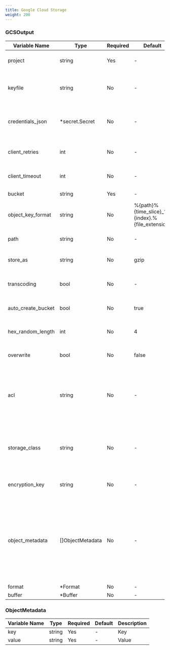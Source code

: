 ```yaml
---
title: Google Cloud Storage
weight: 200
---
```


### GCSOutput
| Variable Name | Type | Required | Default | Description |
|---|---|---|---|---|
| project | string | Yes | - | Project identifier for GCS<br> |
| keyfile | string | No | - | Path of GCS service account credentials JSON file<br> |
| credentials_json | *secret.Secret | No | - | GCS service account credentials in JSON format<br>[Secret](../secret/)<br> |
| client_retries | int | No | - | Number of times to retry requests on server error<br> |
| client_timeout | int | No | - | Default timeout to use in requests<br> |
| bucket | string | Yes | - | Name of a GCS bucket<br> |
| object_key_format | string | No |  %{path}%{time_slice}_%{index}.%{file_extension} | Format of GCS object keys <br> |
| path | string | No | - | Path prefix of the files on GCS<br> |
| store_as | string | No |  gzip | Archive format on GCS: gzip json text <br> |
| transcoding | bool | No | - | Enable the decompressive form of transcoding<br> |
| auto_create_bucket | bool | No |  true | Create GCS bucket if it does not exists <br> |
| hex_random_length | int | No |  4 | Max length of `%{hex_random}` placeholder(4-16) <br> |
| overwrite | bool | No |  false | Overwrite already existing path <br> |
| acl | string | No | - | Permission for the object in GCS: auth_read owner_full owner_read private project_private public_read<br> |
| storage_class | string | No | - | Storage class of the file: dra nearline coldline multi_regional regional standard<br> |
| encryption_key | string | No | - | Customer-supplied, AES-256 encryption key<br> |
| object_metadata | []ObjectMetadata | No | - | User provided web-safe keys and arbitrary string values that will returned with requests for the file as "x-goog-meta-" response headers.<br>[Object Metadata](#objectmetadata)<br> |
| format | *Format | No | - | [Format](../format/)<br> |
| buffer | *Buffer | No | - | [Buffer](../buffer/)<br> |
### ObjectMetadata
| Variable Name | Type | Required | Default | Description |
|---|---|---|---|---|
| key | string | Yes | - | Key<br> |
| value | string | Yes | - | Value<br> |
